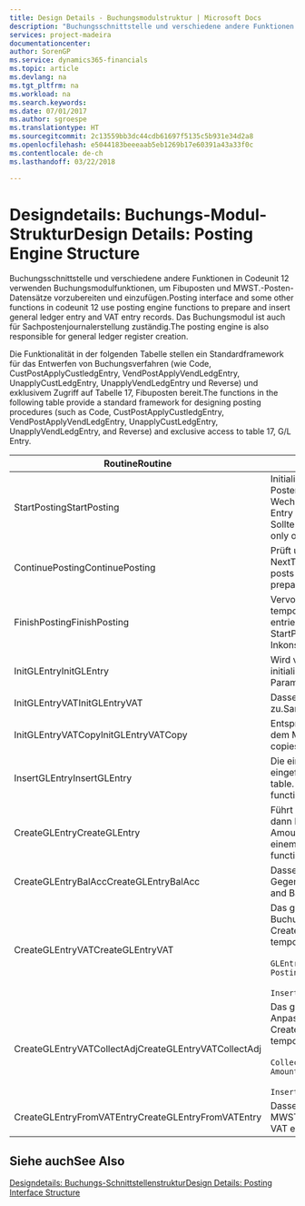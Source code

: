 ```yaml
---
title: Design Details - Buchungsmodulstruktur | Microsoft Docs
description: "Buchungsschnittstelle und verschiedene andere Funktionen in Codeunit 12 verwenden Buchungsmodulfunktionen, um Fibuposten und MWST.-Posten-Datensätze vorzubereiten und einzufügen. Das Buchungsmodul ist auch für Sachpostenjournalerstellung zuständig."
services: project-madeira
documentationcenter: 
author: SorenGP
ms.service: dynamics365-financials
ms.topic: article
ms.devlang: na
ms.tgt_pltfrm: na
ms.workload: na
ms.search.keywords: 
ms.date: 07/01/2017
ms.author: sgroespe
ms.translationtype: HT
ms.sourcegitcommit: 2c13559bb3dc44cdb61697f5135c5b931e34d2a8
ms.openlocfilehash: e5044183beeeaab5eb1269b17e60391a43a33f0c
ms.contentlocale: de-ch
ms.lasthandoff: 03/22/2018

---
```

# <a name="design-details-posting-engine-structure"></a><span data-ttu-id="256b4-104">Designdetails: Buchungs-Modul-Struktur</span><span class="sxs-lookup"><span data-stu-id="256b4-104">Design Details: Posting Engine Structure</span></span>
<span data-ttu-id="256b4-105">Buchungsschnittstelle und verschiedene andere Funktionen in Codeunit 12 verwenden Buchungsmodulfunktionen, um Fibuposten und MWST.-Posten-Datensätze vorzubereiten und einzufügen.</span><span class="sxs-lookup"><span data-stu-id="256b4-105">Posting interface and some other functions in codeunit 12 use posting engine functions to prepare and insert general ledger entry and VAT entry records.</span></span> <span data-ttu-id="256b4-106">Das Buchungsmodul ist auch für Sachpostenjournalerstellung zuständig.</span><span class="sxs-lookup"><span data-stu-id="256b4-106">The posting engine is also responsible for general ledger register creation.</span></span>  
  
 <span data-ttu-id="256b4-107">Die Funktionalität in der folgenden Tabelle stellen ein Standardframework für das Entwerfen von Buchungsverfahren (wie Code, CustPostApplyCustledgEntry, VendPostApplyVendLedgEntry, UnapplyCustLedgEntry, UnapplyVendLedgEntry und Reverse) und exklusivem Zugriff auf Tabelle 17, Fibuposten bereit.</span><span class="sxs-lookup"><span data-stu-id="256b4-107">The functions in the following table provide a standard framework for designing posting procedures (such as Code, CustPostApplyCustledgEntry, VendPostApplyVendLedgEntry, UnapplyCustLedgEntry, UnapplyVendLedgEntry, and Reverse) and exclusive access to table 17, G/L Entry.</span></span>  
  
|<span data-ttu-id="256b4-108">Routine</span><span class="sxs-lookup"><span data-stu-id="256b4-108">Routine</span></span>|<span data-ttu-id="256b4-109">Description</span><span class="sxs-lookup"><span data-stu-id="256b4-109">Description</span></span>|  
|-------------|---------------------------------------|  
|<span data-ttu-id="256b4-110">StartPosting</span><span class="sxs-lookup"><span data-stu-id="256b4-110">StartPosting</span></span>|<span data-ttu-id="256b4-111">Initialisiert Buchungspuffer TempGLEntryBuf, sperrt Fibuposten- und MWST.-Posten-Tabellen und initialisiert Buchhaltungsperiode, Fibupostenjournal und Wechselkurs.</span><span class="sxs-lookup"><span data-stu-id="256b4-111">Initializes posting buffer TempGLEntryBuf, locks G/L Entry and VAT Entry tables, and initializes Accounting Period, G/L Register, and Exchange Rate.</span></span> <span data-ttu-id="256b4-112">Sollte nur einmal aufgerufen werden, dann ist NextEntryNo 0.</span><span class="sxs-lookup"><span data-stu-id="256b4-112">Should be called only once, then NextEntryNo is 0.</span></span>|  
|<span data-ttu-id="256b4-113">ContinuePosting</span><span class="sxs-lookup"><span data-stu-id="256b4-113">ContinuePosting</span></span>|<span data-ttu-id="256b4-114">Prüft und bucht nicht vereinnahmte MWST. für vorheriges Transaktioninkrement NextTransactionNo und bereitet das Buchen der nächsten Zeile vor.</span><span class="sxs-lookup"><span data-stu-id="256b4-114">Checks and posts unrealized VAT for previous transaction increment NextTransactionNo and prepares post of next line.</span></span>|  
|<span data-ttu-id="256b4-115">FinishPosting</span><span class="sxs-lookup"><span data-stu-id="256b4-115">FinishPosting</span></span>|<span data-ttu-id="256b4-116">Vervollständigt die Buchung durch das Einfügen von Fibuposten vom temporären Puffer in Datenbanktabelle.</span><span class="sxs-lookup"><span data-stu-id="256b4-116">Completes posting by inserting G/L entries from temporary buffer into database table.</span></span> <span data-ttu-id="256b4-117">Immer zusammen mit StartPosting verwendet.</span><span class="sxs-lookup"><span data-stu-id="256b4-117">Always used together with StartPosting.</span></span> <span data-ttu-id="256b4-118">Prüft auf Inkonsistenzen.</span><span class="sxs-lookup"><span data-stu-id="256b4-118">Checks for inconsistencies.</span></span>|  
|<span data-ttu-id="256b4-119">InitGLEntry</span><span class="sxs-lookup"><span data-stu-id="256b4-119">InitGLEntry</span></span>|<span data-ttu-id="256b4-120">Wird verwendet, um die neuen Fibuposten für Fibu Erf.-Journalzeile zu initialisieren.</span><span class="sxs-lookup"><span data-stu-id="256b4-120">Used to initialize new G/L entry for Gen. Jnl Line.</span></span> <span data-ttu-id="256b4-121">Gibt GLEntry als Parameter zurück.</span><span class="sxs-lookup"><span data-stu-id="256b4-121">Returns GLEntry as parameter.</span></span>|  
|<span data-ttu-id="256b4-122">InitGLEntryVAT</span><span class="sxs-lookup"><span data-stu-id="256b4-122">InitGLEntryVAT</span></span>|<span data-ttu-id="256b4-123">Dasselbe wie InitGLEntry, weist jedoch auch Gegenkontonr. und SummarizeVAT zu.</span><span class="sxs-lookup"><span data-stu-id="256b4-123">Same as InitGLEntry, but also assigns Bal. Account No. and SummarizeVAT.</span></span>|  
|<span data-ttu-id="256b4-124">InitGLEntryVATCopy</span><span class="sxs-lookup"><span data-stu-id="256b4-124">InitGLEntryVATCopy</span></span>|<span data-ttu-id="256b4-125">Entsprechend InitGLEntryVAT, aber kopiert auch Buchungsgruppendaten aus dem MWST.-Posten vor SummarizeVAT.</span><span class="sxs-lookup"><span data-stu-id="256b4-125">Similar to InitGLEntryVAT, but also copies posting groups data from VAT Entry before SummarizeVAT.</span></span>|  
|<span data-ttu-id="256b4-126">InsertGLEntry</span><span class="sxs-lookup"><span data-stu-id="256b4-126">InsertGLEntry</span></span>|<span data-ttu-id="256b4-127">Die einzige Funktion, die Fibuposten in globale TempGLEntryBuf-Tabelle eingefügt.</span><span class="sxs-lookup"><span data-stu-id="256b4-127">The only function that inserts G/L entry into global TempGLEntryBuf table.</span></span> <span data-ttu-id="256b4-128">Verwenden Sie immer diese Funktion für Einfügung.</span><span class="sxs-lookup"><span data-stu-id="256b4-128">Always use this function for insert.</span></span>|  
|<span data-ttu-id="256b4-129">CreateGLEntry</span><span class="sxs-lookup"><span data-stu-id="256b4-129">CreateGLEntry</span></span>|<span data-ttu-id="256b4-130">Führt ein InitGLEntry aus, weist zusätzlichen Währungs-Betrag zu und führt dann InsertGLEntry aus.</span><span class="sxs-lookup"><span data-stu-id="256b4-130">Performs an InitGLEntry, assigns Additional Currency Amount, and then performs InsertGLEntry.</span></span> <span data-ttu-id="256b4-131">Ersetzt mehrere Codezeilen mit einem einzigen Funktionsaufruf.</span><span class="sxs-lookup"><span data-stu-id="256b4-131">Replaces several lines of code with a single function call.</span></span>|  
|<span data-ttu-id="256b4-132">CreateGLEntryBalAcc</span><span class="sxs-lookup"><span data-stu-id="256b4-132">CreateGLEntryBalAcc</span></span>|<span data-ttu-id="256b4-133">Dasselbe wie CreateGLEntry, weist jedoch auch Gegenkontoart und Gegenkontonr. zu.</span><span class="sxs-lookup"><span data-stu-id="256b4-133">Same as CreateGLEntry, but also assigns Bal. Account Type and Bal. Account No.</span></span>|  
|<span data-ttu-id="256b4-134">CreateGLEntryVAT</span><span class="sxs-lookup"><span data-stu-id="256b4-134">CreateGLEntryVAT</span></span>|<span data-ttu-id="256b4-135">Das gleiche wie CreateGLEntry, aber mit zusätzlicher Verarbeitung für Buchungsgruppen und Speicherung im temporären MWST.-Puffer:</span><span class="sxs-lookup"><span data-stu-id="256b4-135">Same as CreateGLEntry, but with additional processing for posting groups and saving to temporary VAT buffer:</span></span><br /><br /> `GLEntry.CopyPostingGroupsFromDtldCVBuf(DtldCVLedgEntryBuf,GenJnlLine."Gen. Posting Type");`<br /><br /> `InsertVATEntriesFromTemp(DtldCVLedgEntryBuf,GLEntry);`|  
|<span data-ttu-id="256b4-136">CreateGLEntryVATCollectAdj</span><span class="sxs-lookup"><span data-stu-id="256b4-136">CreateGLEntryVATCollectAdj</span></span>|<span data-ttu-id="256b4-137">Das gleiche wie CreateGLEntry, aber mit zusätzlicher Sammlung von Anpassungen und Speicherung im temporären MWST.-Puffer:</span><span class="sxs-lookup"><span data-stu-id="256b4-137">Same as CreateGLEntry, but with additional collection of adjustments and saving to temporary VAT buffer:</span></span><br /><br /> `CollectAdjustment(AdjAmount,GLEntry.Amount,GLEntry."Additional-Currency Amount",OriginalDateSet);`<br /><br /> `InsertVATEntriesFromTemp(DtldCVLedgEntryBuf,GLEntry);`|  
|<span data-ttu-id="256b4-138">CreateGLEntryFromVATEntry</span><span class="sxs-lookup"><span data-stu-id="256b4-138">CreateGLEntryFromVATEntry</span></span>|<span data-ttu-id="256b4-139">Dasselbe wie CreateGLEntry, kopiert jedoch auch Buchungsgruppen von MWST.-Posten.</span><span class="sxs-lookup"><span data-stu-id="256b4-139">Same as CreateGLEntry, but also copies posting groups from VAT entry.</span></span>|  
  
## <a name="see-also"></a><span data-ttu-id="256b4-140">Siehe auch</span><span class="sxs-lookup"><span data-stu-id="256b4-140">See Also</span></span>  
 [<span data-ttu-id="256b4-141">Designdetails: Buchungs-Schnittstellenstruktur</span><span class="sxs-lookup"><span data-stu-id="256b4-141">Design Details: Posting Interface Structure</span></span>](design-details-posting-interface-structure.md)
